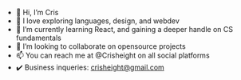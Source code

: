 - 👋 Hi, I’m Cris 
- 👀 I love exploring languages, design, and webdev
- 🌱 I’m currently learning React, and gaining a deeper handle on CS fundamentals
- 💞️ I’m looking to collaborate on opensource projects
- 📫 You can reach me at @Crisheight on all social platforms
- ✔️ Business inqueries: crisheight@gmail.com 

<!---
Crisheight/Crisheight is a ✨ special ✨ repository because its `README.md` (this file) appears on your GitHub profile.
You can click the Preview link to take a look at your changes.
--->
